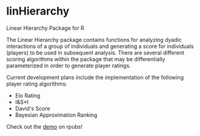 linHierarchy
============

Linear Hierarchy Package for R

The Linear Hierarchy package contains functions for analyzing dyadic
interactions of a group of individuals and generating a score for
individuals (players) to be used in subsequent analysis. There are several different
scoring algorithms within the package that may be differentially parameterized
in order to generate player ratings. 

Current development plans include the implementation of the following player 
rating algorithms:

- Elo Rating 
- I&S*I
- David's Score
- Bayesian Approximation Ranking

Check out the [demo](https://http://rpubs.com/nmmarquez/linHier) on rpubs!